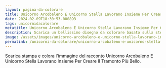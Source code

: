 ```yaml
---
layout: pagina-da-colorare
title: Unicorno Arcobaleno E Unicorno Stella Lavorano Insieme Per Creare Il Tramonto Più Bello.
date: 2024-02-09T18:30:53.000893
tags: unicornidacolorare
metatitle: Unicorno Arcobaleno E Unicorno Stella Lavorano Insieme Per Creare Il Tramonto Più Bello. da colorare
description: Scarica un bellissimo disegno da colorare basato sulla storia Unicorno Arcobaleno E Unicorno Stella Lavorano Insieme Per Creare Il Tramonto Più Bello.
image: /assets/images/unicorno-arcobaleno-e-unicorno-stella-lavorano-insieme-per-creare-il-tramonto.webp
permalink: /unicorni-da-colorare/unicorno-arcobaleno-e-unicorno-stella-lavorano-insieme-per-creare-il-tramonto-più-bello.html
---
```

Scarica stampa e colora l'immagine del racconto Unicorno Arcobaleno E Unicorno Stella Lavorano Insieme Per Creare Il Tramonto Più Bello.
